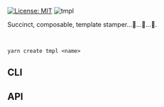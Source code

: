[![License: MIT](https://img.shields.io/badge/License-MIT-green.svg)](https://opensource.org/licenses/MIT)
![tmpl](https://user-images.githubusercontent.com/185555/51376427-29e88400-1b6d-11e9-8b77-065684f4db5a.png)

Succinct, composable, template stamper...🤖...🤖...🤖.

<p>&nbsp;</p>

```
yarn create tmpl <name>
```

## CLI


## API

